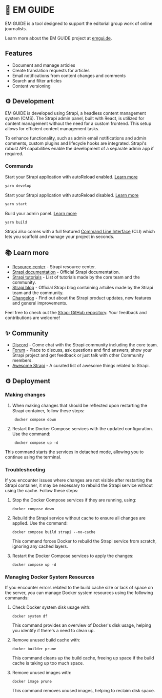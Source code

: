 # 🚀 EM GUIDE

EM GUIDE is a tool designed to support the editorial group work of online journalists. 

Learn more about the EM GUIDE project at [emgui.de](https://emgui.de).

## Features

- Document and manage articles
- Create translation requests for articles
- Email notifications from content changes and comments
- Search and filter articles
- Content versioning

## ⚙️ Development

EM GUIDE is developed using Strapi, a headless content management system (CMS). The Strapi admin panel, built with React, is utilized for content management without the need for a custom frontend. This setup allows for efficient content management tasks.

To enhance functionality, such as admin email notifications and admin comments, custom plugins and lifecycle hooks are integrated. Strapi's robust API capabilities enable the development of a separate admin app if required.

### Commands

Start your Strapi application with autoReload enabled. [Learn more](https://docs.strapi.io/dev-docs/cli#strapi-develop)

``` bash
yarn develop
```

Start your Strapi application with autoReload disabled. [Learn more](https://docs.strapi.io/dev-docs/cli#strapi-start)

``` bash
yarn start
```

Build your admin panel. [Learn more](https://docs.strapi.io/dev-docs/cli#strapi-build)

``` bash
yarn build
```

Strapi also comes with a full featured [Command Line Interface](https://docs.strapi.io/dev-docs/cli) (CLI) which lets you scaffold and manage your project in seconds.

## 📚 Learn more

- [Resource center](https://strapi.io/resource-center) - Strapi resource center.
- [Strapi documentation](https://docs.strapi.io) - Official Strapi documentation.
- [Strapi tutorials](https://strapi.io/tutorials) - List of tutorials made by the core team and the community.
- [Strapi blog](https://strapi.io/blog) - Official Strapi blog containing artciles made by the Strapi team and the community.
- [Changelog](https://strapi.io/changelog) - Find out about the Strapi product updates, new features and general improvements.

Feel free to check out the [Strapi GitHub repository](https://github.com/strapi/strapi). Your feedback and contributions are welcome!

## ✨ Community

- [Discord](https://discord.strapi.io) - Come chat with the Strapi community including the core team.
- [Forum](https://forum.strapi.io/) - Place to discuss, ask questions and find answers, show your Strapi project and get feedback or just talk with other Community members.
- [Awesome Strapi](https://github.com/strapi/awesome-strapi) - A curated list of awesome things related to Strapi.

## ⚙️ Deployment

### Making changes

1. When making changes that should be reflected upon restarting the Strapi container, follow these steps:

   ` docker compose down`

2. Restart the Docker Compose services with the updated configuration. Use the command:

   ` docker compose up -d`

 This command starts the services in detached mode, allowing you to continue using the terminal.

### Troubleshooting

If you encounter issues where changes are not visible after restarting the Strapi container, it may be necessary to rebuild the Strapi service without using the cache. Follow these steps:

1. Stop the Docker Compose services if they are running, using:

   `docker compose down`

2. Rebuild the Strapi service without cache to ensure all changes are applied. Use the command:

   `docker compose build strapi --no-cache`

   This command forces Docker to rebuild the Strapi service from scratch, ignoring any cached layers.

3. Restart the Docker Compose services to apply the changes:

   `docker compose up -d`

### Managing Docker System Resources

If you encounter errors related to the build cache size or lack of space on the server, you can manage Docker system resources using the following commands:

1. Check Docker system disk usage with:

   `docker system df`

   This command provides an overview of Docker's disk usage, helping you identify if there's a need to clean up.

2. Remove unused build cache with:

   `docker builder prune`

   This command cleans up the build cache, freeing up space if the build cache is taking up too much space.

3. Remove unused images with:

   `docker image prune`

   This command removes unused images, helping to reclaim disk space.
